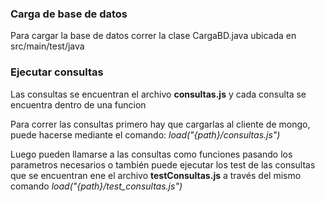 ### Carga de base de datos
Para cargar la base de datos correr la clase CargaBD.java ubicada en src/main/test/java

### Ejecutar consultas
Las consultas se encuentran el archivo **consultas.js** y cada consulta se encuentra dentro de una funcion
  
Para correr las consultas primero hay que cargarlas al cliente de mongo, puede hacerse mediante el comando: _load("{path}/consultas.js")_
  
Luego pueden llamarse a las consultas como funciones pasando los parametros necesarios o también puede ejecutar los test de las consultas que se encuentran ene el archivo **testConsultas.js** a través del mismo comando _load("{path}/test_consultas.js")_